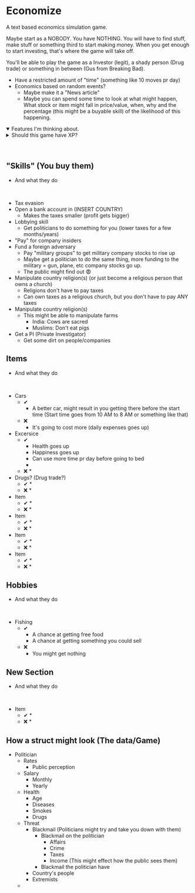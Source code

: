 # Economize
A text based economics simulation game.

Maybe start as a NOBODY. You have NOTHING. You will have to find stuff, make stuff or something third to start making money. When you get enough to start investing, that's where the game will take off.

You'll be able to play the game as a Investor (legit), a shady person (Drug trade) or something in between (Gus from Breaking Bad). 

* Have a restricted amount of "time" (something like 10 moves pr day)
* Economics based on random events?
  * Maybe make it a "News article"
  * Maybe you can spend some time to look at what might happen, What stock or item might fall in price/value, when, why and the percentage (this might be a buyable skill) of the likelihood of this happening. 

<details open>
<summary>Features I'm thinking about.</summary>

<details>
<summary>Should this game have XP?</summary>

Should this game have XP? How could this be useful in game?
Maybe.

It could be nice to have skills (Experience). Because the more you do something, the better you get at it. So if you've been doing the economics stuff for 6 years, you would have 6 years experience. But that doesn't mean you're better then this another person with the same amount of years (You can get more/less XP for the amount of stuff being traded (example 99 stocks give more experience than 2, but this shouldn't give that much XP so people doesn't just buy and trade a bunch of cheep stocks/items in the beginning), successful trades, amount of trades that day, ) 

You would get the XP when the day ends, you will be able to spend your skill points (Experience points) after each day, and maybe buy some other stuff if you don't have any skill points (Experience points)

</details>

</details>


<br>
<br>
  

  ## "Skills" (You buy them)
  * And what they do

<br>

  * Tax evasion
  * Open a bank account in (INSERT COUNTRY)
    * Makes the taxes smaller (profit gets bigger)
  * Lobbying skill
    * Get politicians to do something for you (lower taxes for a few months/years)
  * "Pay" for company insiders 
  * Fund a foreign adversary 
    * Pay "military groups" to get military company stocks to rise up
    * Maybe get a politician to do the same thing, more funding to the military = gun, plane, etc company stocks go up.
    * The public might find out :fearful:
  * Manipulate country religion(s) (or just become a religious person that owns a church) 
    * Religions don't have to pay taxes
    * Can own taxes as a religious church, but you don't have to pay ANY taxes
  * Manipulate country religion(s) 
    * This might be able to manipulate farms
      * India: Cows are sacred
      * Muslims: Don't eat pigs
  * Get a PI (Private Investigator)
    * Get some dirt on people/companies

  

 ## Items
  * And what they do

<br>

  * Cars
    * ✔
      * A better car, might result in you getting there before the start time (Start time goes from 10 AM to 8 AM or something like that)
    * ❌
      * It's going to cost more (daily expenses goes up)
  * Excersice
    * ✔
      * Health goes up
      * Happiness goes up
      * Can use more time pr day before going to bed
      * 
    * ❌
      * 
  * Drugs? (Drug trade?)
    * ✔
      * 
    * ❌
      * 
  * Item
    * ✔
      * 
    * ❌
      * 
  * Item
    * ✔
      * 
    * ❌
      * 
  * Item
    * ✔
      * 
    * ❌
      * 
  * Item
    * ✔
      * 
    * ❌
      * 

## Hobbies
  * And what they do

<br>

  * Fishing
    * ✔
      * A chance at getting free food
      * A chance at getting something you could sell
    * ❌
      * You might get nothing

## New Section
  * And what they do

<br>

  * Item
    * ✔
      * 
    * ❌
      * 






## How a struct might look (The data/Game)

  * Politician
    * Rates
      * Public perception
    * Salary
      * Monthly
      * Yearly
    * Health
      * Age
      * Diseases
      * Smokes
      * Drugs
    * Threat
      * Blackmail (Politicians might try and take you down with them)
        * Blackmail on the politician
          * Affairs
          * Crime
          * Taxes
          * Income (This might effect how the public sees them)
        * Blackmail the politician have
      * Country's people
      * Extremists
    * 